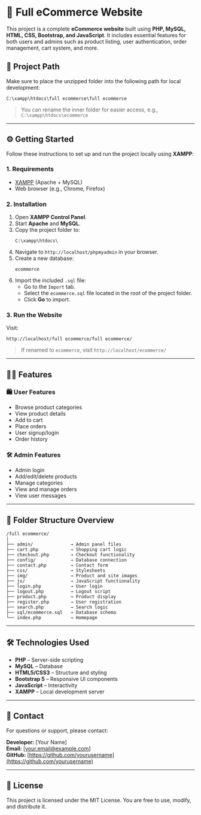 # 🛒 Full eCommerce Website

This project is a complete **eCommerce website** built using **PHP, MySQL, HTML, CSS, Bootstrap, and JavaScript**. It includes essential features for both users and admins such as product listing, user authentication, order management, cart system, and more.

## 📁 Project Path

Make sure to place the unzipped folder into the following path for local development:

```
C:\xampp\htdocs\full ecommerce\full ecommerce
```

> You can rename the inner folder for easier access, e.g., `C:\xampp\htdocs\ecommerce`

---

## ⚙️ Getting Started

Follow these instructions to set up and run the project locally using **XAMPP**:

### 1. Requirements

- [XAMPP](https://www.apachefriends.org/index.html) (Apache + MySQL)
- Web browser (e.g., Chrome, Firefox)

### 2. Installation

1. Open **XAMPP Control Panel**.
2. Start **Apache** and **MySQL**.
3. Copy the project folder to:
   ```
   C:\xampp\htdocs\
   ```
4. Navigate to `http://localhost/phpmyadmin` in your browser.
5. Create a new database:
   ```
   ecommerce
   ```
6. Import the included `.sql` file:
   - Go to the `Import` tab.
   - Select the `ecommerce.sql` file located in the root of the project folder.
   - Click **Go** to import.

### 3. Run the Website

Visit:
```
http://localhost/full ecommerce/full ecommerce/
```

> If renamed to `ecommerce`, visit `http://localhost/ecommerce/`

---

## 👨‍💻 Features

### 🛍️ User Features
- Browse product categories
- View product details
- Add to cart
- Place orders
- User signup/login
- Order history

### 🛠️ Admin Features
- Admin login
- Add/edit/delete products
- Manage categories
- View and manage orders
- View user messages

---

## 📁 Folder Structure Overview

```
/full ecommerce/
│
├── admin/              → Admin panel files
├── cart.php            → Shopping cart logic
├── checkout.php        → Checkout functionality
├── config/             → Database connection
├── contact.php         → Contact form
├── css/                → Stylesheets
├── img/                → Product and site images
├── js/                 → JavaScript functionality
├── login.php           → User login
├── logout.php          → Logout script
├── product.php         → Product display
├── register.php        → User registration
├── search.php          → Search logic
├── sql/ecommerce.sql   → Database schema
└── index.php           → Homepage
```

---

## 🛠️ Technologies Used

- **PHP** – Server-side scripting
- **MySQL** – Database
- **HTML5/CSS3** – Structure and styling
- **Bootstrap 5** – Responsive UI components
- **JavaScript** – Interactivity
- **XAMPP** – Local development server

---

## 📩 Contact

For questions or support, please contact:

**Developer:** [Your Name]  
**Email:** [your.email@example.com]  
**GitHub:** [https://github.com/yourusername](https://github.com/yourusername)

---

## 📜 License

This project is licensed under the MIT License. You are free to use, modify, and distribute it.

